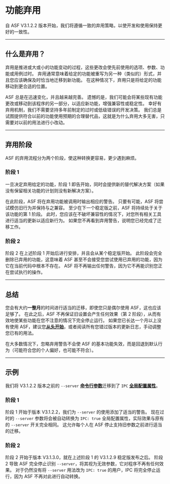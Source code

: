 # 功能弃用

自 ASF V3.1.2.2 版本开始，我们将遵循一致的弃用策略，以使开发和使用保持更好的一致性。

* * *

## 什么是弃用？

弃用是推进或大或小的功能变动的过程，这些更改会使先前使用的选项、参数、功能或用例过时。 弃用通常意味着给定的功能被重写为另一种（类似的）形式，并且您应该确保及时恰当地迁移到新功能。 在这种情况下，弃用只是将给定的功能移动到更合适的位置。

ASF 总是在迅速变化，并且越来越完善。 遗憾的是，我们可能会将某些现有功能更改或移动到该程序的另一部分，以适应新功能，增强兼容性或稳定性。 幸好有弃用机制，我们不需要坚持多年前制定的过时或低级错误的开发决策。 我们总是试图提供符合以前的功能使用预期的合理替代品，这就是为什么弃用大多无害，只需要对以前的用法进行小改动。

* * *

## 弃用阶段

ASF 的弃用流程分为两个阶段，使这种转换更容易，更少遇到麻烦。

### 阶段 1

一旦决定弃用给定的功能，阶段 1 即告开始，同时会提供新的替代解决方案（如果没有保留相关功能的计划则没有新解决方案）。

在此阶段，ASF 将在弃用功能被调用时输出相应的警告。 只要有可能，ASF 将尝试模仿旧行为并保持与之兼容。 至少在下一个稳定版之前，ASF 将持续处于关于该功能的第 1 阶段。 此时，您应该在不破坏兼容性的情况下，对您所有相关工具进行适当的更新以适应新行为。 如果您不再看到弃用警告，说明您已经完成了迁移工作。

### 阶段 2

阶段 2 在上述阶段 1 开始后进行安排，并且会从某个稳定版开始。 此阶段会完全删除已弃用的功能，这意味着 ASF 甚至不会接受您尝试使用已弃用的功能，因为它在当前代码中根本不存在。 ASF 将不再输出任何警告，因为它不再能识别您正在尝试执行的操作。

* * *

## 总结

您会有大约**一整月**的时间进行适当的迁移，即使您只是偶尔使用 ASF，这也应该足够了。 在此之后，ASF 不再保证旧设置会产生任何效果（第 2 阶段），从而有效地使某些功能在您不注意的情况下完全停止运行。 如果您已长达一个月以上没有使用 ASF，建议您&#8203;**[从头开始](https://github.com/JustArchiNET/ArchiSteamFarm/wiki/Setting-up-zh-CN)**，或者阅读所有您错过版本的更新日志，手动调整您已有的用法。

在大多数情况下，忽略弃用警告不会使 ASF 的基本功能失效，而是回退到默认行为（可能符合您的个人偏好，也可能不符合）。

* * *

## 示例

我们将 V3.1.2.2 版本之前的 `--server` **[命令行参数](https://github.com/JustArchiNET/ArchiSteamFarm/wiki/Command-line-arguments-zh-CN)**&#8203;迁移到了 `IPC` **[全局配置属性](https://github.com/JustArchiNET/ArchiSteamFarm/wiki/Configuration-zh-CN#全局配置)**。

### 阶段 1

阶段 1 开始于版本 V3.1.2.2，我们为 `--server` 的使用添加了适当的警告。 现在过时的 `--server` 参数将会被自动转换为 `IPC: true` 全局配置属性，实际效果与原有的 `--server` 开关完全相同。 这允许每个人在 ASF 停止支持旧参数之前进行适当的迁移。

### 阶段 2

阶段 2 开始于版本 V3.1.3.0，就在上述阶段 1 的 V3.1.2.9 稳定版发布之后。 阶段 2 导致 ASF 完全停止识别 `--server`，将其视为无效参数，它对程序不再有任何效果。 对于仍然没有将 `--server` 用法改为 `IPC: true` 的用户，IPC 将完全停止运行，因为 ASF 不再对此进行自动转换。